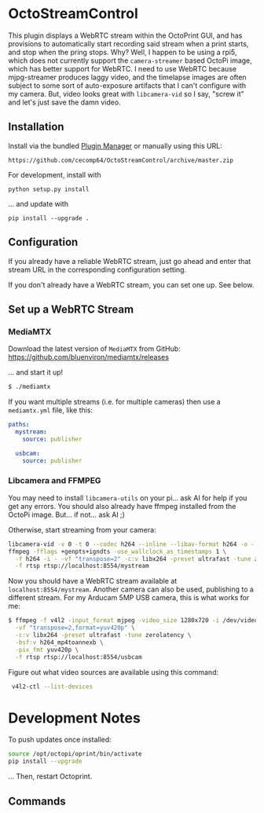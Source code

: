 # OctoStreamControl

This plugin displays a WebRTC stream within the OctoPrint GUI, and has provisions to automatically start recording said stream when a print starts,
and stop when the pring stops.  Why?  Well, I happen to be using a rpi5, which does not currently support the `camera-streamer` based 
OctoPi image, which has better support for WebRTC.  I need to use WebRTC because mjpg-streamer produces laggy video, and the timelapse images
are often subject to some sort of auto-exposure artifacts that I can't configure with my camera.  But, video looks great with `libcamera-vid` so
I say, "screw it" and let's just save the damn video.

## Installation

Install via the bundled [Plugin Manager](https://docs.octoprint.org/en/master/bundledplugins/pluginmanager.html)
or manually using this URL:

    https://github.com/cecomp64/OctoStreamControl/archive/master.zip

For development, install with

```
python setup.py install
```

... and update with

```
pip install --upgrade .
```

## Configuration

If you already have a reliable WebRTC stream, just go ahead and enter that stream URL in the corresponding configuration setting.

If you don't already have a WebRTC stream, you can set one up.  See below.

## Set up a WebRTC Stream

### MediaMTX

Download the latest version of `MediaMTX` from GitHub: https://github.com/bluenviron/mediamtx/releases

... and start it up!

```sh
$ ./mediamtx
```

If you want multiple streams (i.e. for multiple cameras) then use a `mediamtx.yml` file, like this:

```yml
paths:
  mystream:
    source: publisher

  usbcam:
    source: publisher
```

### Libcamera and FFMPEG

You may need to install `libcamera-utils` on your pi... ask AI for help if you get any errors.  You should
also already have ffmpeg installed from the OctoPi image.  But... if not... ask AI ;)

Otherwise, start streaming from your camera:

```sh
libcamera-vid -v 0 -t 0 --codec h264 --inline --libav-format h264 -o - | \
ffmpeg -fflags +genpts+igndts -use_wallclock_as_timestamps 1 \
  -f h264 -i - -vf "transpose=2" -c:v libx264 -preset ultrafast -tune zerolatency \
  -f rtsp rtsp://localhost:8554/mystream
```

Now you should have a WebRTC stream available at `localhost:8554/mystream`.  Another camera can also be used, publishing to a different stream.  For my Arducam 5MP USB camera, this is what works for me:

```sh
$ ffmpeg -f v4l2 -input_format mjpeg -video_size 1280x720 -i /dev/video8 \
  -vf "transpose=2,format=yuv420p" \
  -c:v libx264 -preset ultrafast -tune zerolatency \
  -bsf:v h264_mp4toannexb \
  -pix_fmt yuv420p \
  -f rtsp rtsp://localhost:8554/usbcam  
```

Figure out what video sources are available using this command:

```sh
 v4l2-ctl --list-devices
```

# Development Notes

To push updates once installed:

```sh
source /opt/octopi/oprint/bin/activate
pip install --upgrade
```

... Then, restart Octoprint.

## Commands

